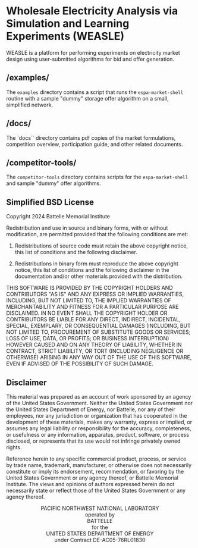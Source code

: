 # Wholesale Electricity Analysis via Simulation and Learning Experiments (WEASLE)
WEASLE is a platform for performing experiments on electricity market design using user-submitted algorithms for bid and offer generation.

## /examples/ 
The `examples` directory contains a script that runs the `espa-market-shell` routine with a sample "dummy" storage offer algorithm on a small, simplified network.

## /docs/
The `docs`` directory contains pdf copies of the market formulations, competition overview, participation guide, and other related documents.

## /competitor-tools/
The `competitor-tools` directory contains scripts for the `espa-market-shell` and sample "dummy" offer algorithms.

## Simplified BSD License
Copyright 2024 Battelle Memorial Institute

Redistribution and use in source and binary forms, with or without modification, are permitted provided that the following conditions are met:

1. Redistributions of source code must retain the above copyright notice, this list of conditions and the following disclaimer.

2. Redistributions in binary form must reproduce the above copyright notice, this list of conditions and the following disclaimer in the documentation and/or other materials provided with the distribution.

THIS SOFTWARE IS PROVIDED BY THE COPYRIGHT HOLDERS AND CONTRIBUTORS "AS IS" AND ANY EXPRESS OR IMPLIED WARRANTIES, INCLUDING, BUT NOT LIMITED TO, THE IMPLIED WARRANTIES OF MERCHANTABILITY AND FITNESS FOR A PARTICULAR PURPOSE ARE DISCLAIMED. IN NO EVENT SHALL THE COPYRIGHT HOLDER OR CONTRIBUTORS BE LIABLE FOR ANY DIRECT, INDIRECT, INCIDENTAL, SPECIAL, EXEMPLARY, OR CONSEQUENTIAL DAMAGES (INCLUDING, BUT NOT LIMITED TO, PROCUREMENT OF SUBSTITUTE GOODS OR SERVICES; LOSS OF USE, DATA, OR PROFITS; OR BUSINESS INTERRUPTION) HOWEVER CAUSED AND ON ANY THEORY OF LIABILITY, WHETHER IN CONTRACT, STRICT LIABILITY, OR TORT (INCLUDING NEGLIGENCE OR OTHERWISE) ARISING IN ANY WAY OUT OF THE USE OF THIS SOFTWARE, EVEN IF ADVISED OF THE POSSIBILITY OF SUCH DAMAGE.

## Disclaimer
This material was prepared as an account of work sponsored by an agency of the United States Government.  Neither the United States Government nor the United States Department of Energy, nor Battelle, nor any of their employees, nor any jurisdiction or organization that has cooperated in the development of these materials, makes any warranty, express or implied, or assumes any legal liability or responsibility for the accuracy, completeness, or usefulness or any information, apparatus, product, software, or process disclosed, or represents that its use would not infringe privately owned rights.

Reference herein to any specific commercial product, process, or service by trade name, trademark, manufacturer, or otherwise does not necessarily constitute or imply its endorsement, recommendation, or favoring by the United States Government or any agency thereof, or Battelle Memorial Institute. The views and opinions of authors expressed herein do not necessarily state or reflect those of the United States Government or any agency thereof.

<div style="text-align: center;" markdown="1">
PACIFIC NORTHWEST NATIONAL LABORATORY  <br/>
operated by  <br/>
BATTELLE  <br/>
for the  <br/>
UNITED STATES DEPARTMENT OF ENERGY  <br/>
under Contract DE-AC05-76RL01830  <br/>
</div>
